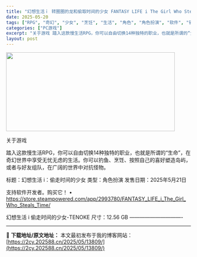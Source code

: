 ```yaml
---
title: "幻想生活ｉ 转圈圈的龙和偷取时间的少女 FANTASY LIFE i The Girl Who Steals Time"
date: 2025-05-20
tags: ["RPG", "奇幻", "少女", "烹饪", "生活", "角色", "角色扮演", "软件", "钓鱼"]
categories: ["PC游戏"]
excerpt: "关于游戏 踏入这款慢生活RPG，你可以自由切换14种独特的职业，也就是所谓的“生命”，在奇幻世界中享受无忧无虑的生活。你可以钓鱼、烹饪、按照自己的喜好塑造岛屿，或者与好友组队，在广阔的世界中对抗怪物。 标题：幻想生活 i：偷走时间的少女 类型：角色扮演 发售日期：2025年5月21日 支持软件开发者&hellip;"
layout: post
---
```


<img src="https://2cy.202588.cn/wp-content/uploads/2025/05/2025052004184336.webp" alt="" width="460" height="215" class="aligncenter size-full wp-image-13765" />

关于游戏

踏入这款慢生活RPG，你可以自由切换14种独特的职业，也就是所谓的“生命”，在奇幻世界中享受无忧无虑的生活。你可以钓鱼、烹饪、按照自己的喜好塑造岛屿，或者与好友组队，在广阔的世界中对抗怪物。

标题：幻想生活 i：偷走时间的少女
类型：角色扮演
发售日期：2025年5月21日

支持软件开发者。购买它！
• https://store.steampowered.com/app/2993780/FANTASY_LIFE_i_The_Girl_Who_Steals_Time/

幻想生活 i 偷走时间的少女-TENOKE
尺寸：12.56 GB
——————————- 

---
📖 **下载地址/原文地址：** 本文最初发布于我的博客网站：[https://2cy.202588.cn/2025/05/13809/](https://2cy.202588.cn/2025/05/13809/)
